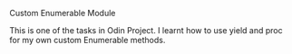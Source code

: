 <j1> Custom Enumerable Module </h2>

This is one of the tasks in Odin Project. I learnt how to use yield and proc for my own custom Enumerable methods.
